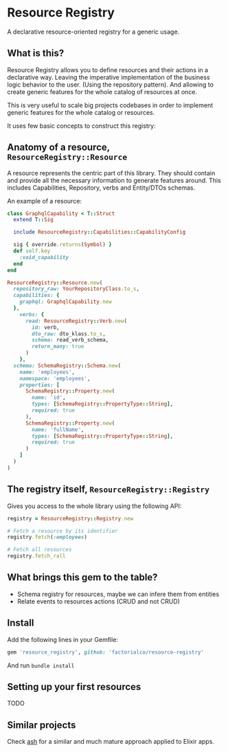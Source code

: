 # Resource Registry

A declarative resource-oriented registry for a generic usage.

## What is this?

Resource Registry allows you to define resources and their actions in a
declarative way. Leaving the imperative implementation of the business logic
behavior to the user. (Using the repository pattern). And allowing to create
generic features for the whole catalog of resources at once.

This is very useful to scale big projects codebases in order to implement
generic features for the whole catalog or resources.

It uses few basic concepts to construct this registry:

## Anatomy of a resource, `ResourceRegistry::Resource`

A resource represents the centric part of this library. They should contain and
provide all the necessary information to generate features around. This
includes Capabilities, Repository, verbs and Entity/DTOs schemas.

An example of a resource:

```ruby
class GraphqlCapability < T::Struct
  extend T::Sig

  include ResourceRegistry::Capabilities::CapabilityConfig

  sig { override.returns(Symbol) }
  def self.key
    :void_capability
  end
end

ResourceRegistry::Resource.new(
  repository_raw: YourRepositoryClass.to_s,
  capabilities: {
    graphql: GraphqlCapability.new
  },
    verbs: {
      read: ResourceRegistry::Verb.new(
        id: verb,
        dto_raw: dto_klass.to_s,
        schema: read_verb_schema,
        return_many: true
      )
    },
  schema: SchemaRegistry::Schema.new(
    name: 'employees',
    namespace: 'employees',
    properties: [
      SchemaRegistry::Property.new(
        name: 'id',
        types: [SchemaRegistry::PropertyType::String],
        required: true
      ),
      SchemaRegistry::Property.new(
        name: 'fullName',
        types: [SchemaRegistry::PropertyType::String],
        required: true
      )
    ]
  )
)
```

## The registry itself, `ResourceRegistry::Registry`

Gives you access to the whole library using the following API:

```ruby
registry = ResourceRegistry::Registry.new

# Fetch a resource by its identifier
registry.fetch(:employees)

# Fetch all resources
registry.fetch_rall
```

## What brings this gem to the table?

- Schema registry for resources, maybe we can infere them from entities
- Relate events to resources actions (CRUD and not CRUD)

## Install

Add the following lines in your Gemfile:

```ruby
gem 'resource_registry', github: 'factorialco/resource-registry'
```

And run `bundle install`

## Setting up your first resources

TODO

## Similar projects

Check [ash](https://ash-hq.org/) for a similar and much mature approach applied to Elixir apps.
